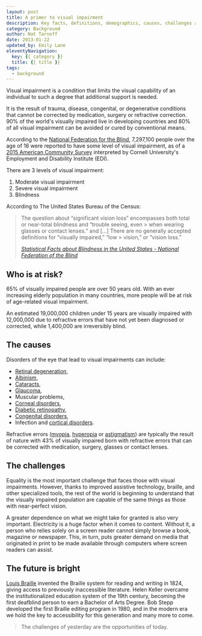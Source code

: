 ```yaml
---
layout: post
title: A primer to visual impairment
description: Key facts, definitions, demographics, causes, challenges and future of visual impairment.
category: Background
author: Nat Tarnoff
date: 2013-01-22
updated_by: Emily Lane
eleventyNavigation:
  key: {{ category }}
  title: {{ title }}
tags:
  - background
---
```


Visual impairment is a condition that limits the visual capability of an individual to such a degree that additional support is needed.

It is the result of trauma, disease, congenital, or degenerative conditions that cannot be corrected by medication, surgery or refractive correction. 90% of the world's visually impaired live in developing countries and 80% of all visual impairment can be avoided or cured by conventional means.

According to the [National Federation for the Blind](https://nfb.org/), 7,297,100 people over the age of 16 were reported to have some level of visual impairment, as of a [2015 American Community Survey](https://nfb.org/blindness-statistics) interpreted by Cornell University's Employment and Disability Institute (EDI).

There are 3 levels of visual impairment:

1. Moderate visual impairment
1. Severe visual impairment
1. Blindness

According to The United States Bureau of the Census:

<blockquote>
  <p>The question about “significant vision loss” encompasses both total or near-total blindness and “trouble seeing, even > when wearing glasses or contact lenses.” and [...] There are no generally accepted definitions for “visually impaired,” “low > vision,” or “vision loss.”</p>
  <footer>
    <cite><a href="https://nfb.org/blindness-statistics">Statistical Facts about Blindness in the United States - National Federation of the Blind</a></cite>
  </footer>
</blockquote>


## Who is at risk?

65% of visually impaired people are over 50 years old. With an ever increasing elderly population in many countries, more people will be at risk of age-related visual impairment.

An estimated 19,000,000 children under 15 years are visually impaired with 12,000,000 due to refractive errors that have not yet been diagnosed or corrected, while 1,400,000 are irreversibly blind.

## The causes

Disorders of the eye that lead to visual impairments can include:

- [Retinal degeneration](http://ffb.ca/learn/eye-diseases/),
- [Albinism](https://en.wikipedia.org/wiki/Albinism),
- [Cataracts](https://en.wikipedia.org/wiki/Cataract),
- [Glaucoma](https://en.wikipedia.org/wiki/Glaucoma),
- Muscular problems,
- [Corneal disorders](https://www.nei.nih.gov/health/cornealdisease/),
- [Diabetic retinopathy](https://en.wikipedia.org/wiki/Diabetic_retinopathy),
- [Congenital disorders](https://en.wikipedia.org/wiki/Congenital_disorder),
- Infection and [cortical disorders](https://en.wikipedia.org/wiki/Cortical_visual_impairment).

Refractive errors ([myopia](https://en.wikipedia.org/wiki/Myopia), [hyperopia](https://en.wikipedia.org/wiki/Hyperopia) or [astigmatism](https://www.medicalnewstoday.com/articles/158810.php)) are typically the result of nature with 43% of visually impaired born with refractive errors that can be corrected with medication, surgery, glasses or contact lenses.


## The challenges

Equality is the most important challenge that faces those with visual impairments. However, thanks to improved assistive technology, braille, and other specialized tools, the rest of the world is beginning to understand that the visually impaired population are capable of the same things as those with near-perfect vision.

A greater dependence on what we might take for granted is also very important. Electricity is a huge factor when it comes to content. Without it, a person who relies solely on a screen reader cannot simply browse a book, magazine or newspaper. This, in turn, puts greater demand on media that originated in print to be made available through computers where screen readers can assist.


## The future is bright

[Louis Braille](https://en.wikipedia.org/wiki/Louis_Braille) invented the Braille system for reading and writing in 1824, giving access to previously inaccessible literature. Helen Keller overcame the institutionalized education system of the 19th century, becoming the first deafblind person to earn a Bachelor of Arts Degree. Bob Stepp  developed the first Braille editing program in 1980, and in the modern era we hold the key to accessibility for this generation and many more to come.

> The challenges of yesterday are the opportunities of today.
